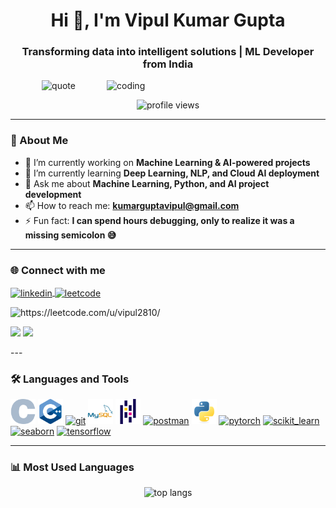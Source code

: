 <h1 align="center">Hi 👋, I'm Vipul Kumar Gupta</h1>
<h3 align="center">Transforming data into intelligent solutions | ML Developer from India</h3>

<!-- Coding GIF Right Side -->
<img align="right" alt="coding" width="350" src="https://github.com/user-attachments/assets/031bb7be-5988-4eb0-993f-daa35a9c1fb8" />

<p align="center">
  <img src="https://quotes-github-readme.vercel.app/api?type=horizontal&theme=radical" alt="quote" />
</p>

<p align="center">
  <img src="https://komarev.com/ghpvc/?username=vipul2231020&label=Profile%20views&color=0e75b6&style=flat" alt="profile views" />
</p>

---

### 🚀 About Me  
- 🔭 I’m currently working on **Machine Learning & AI-powered projects**  
- 🌱 I’m currently learning **Deep Learning, NLP, and Cloud AI deployment**  
- 💬 Ask me about **Machine Learning, Python, and AI project development**  
- 📫 How to reach me: **kumarguptavipul@gmail.com**  
- ⚡ Fun fact: **I can spend hours debugging, only to realize it was a missing semicolon 😅**  

---

### 🌐 Connect with me  
<p align="left">
<a href="https://www.linkedin.com/in/vipul-kumar-gupta-30bb3227a/" target="blank">
  <img align="center" src="https://raw.githubusercontent.com/rahuldkjain/github-profile-readme-generator/master/src/images/icons/Social/linked-in-alt.svg" alt="linkedin" height="30" width="40" />
</a>
<a href="https://leetcode.com/u/vipul2810/" target="blank">
  <img align="center" src="https://raw.githubusercontent.com/rahuldkjain/github-profile-readme-generator/master/src/images/icons/Social/leet-code.svg" alt="leetcode" height="30" width="40" />
</a>
</p>

<!-- LeetCode Badge -->
<p align="left">
  <img src="https://leetcard.jacoblin.cool/vipul2810?theme=dark&ext=contest" alt="https://leetcode.com/u/vipul2810/" />
</p>
<p align="left">
  <img src="https://img.shields.io/badge/LeetCode-100%20Days%20Badge-orange?style=for-the-badge&logo=leetcode" />
  <img src="https://img.shields.io/badge/LeetCode-50%20Days%20Badge-blue?style=for-the-badge&logo=leetcode" />

</p>
---

### 🛠️ Languages and Tools  
<p align="left"> 
  <a href="https://www.cprogramming.com/" target="_blank"><img src="https://raw.githubusercontent.com/devicons/devicon/master/icons/c/c-original.svg" alt="c" width="40" height="40"/></a>
  <a href="https://www.w3schools.com/cpp/" target="_blank"><img src="https://raw.githubusercontent.com/devicons/devicon/master/icons/cplusplus/cplusplus-original.svg" alt="cplusplus" width="40" height="40"/></a>
  <a href="https://git-scm.com/" target="_blank"><img src="https://www.vectorlogo.zone/logos/git-scm/git-scm-icon.svg" alt="git" width="40" height="40"/></a>
  <a href="https://www.mysql.com/" target="_blank"><img src="https://raw.githubusercontent.com/devicons/devicon/master/icons/mysql/mysql-original-wordmark.svg" alt="mysql" width="40" height="40"/></a>
  <a href="https://pandas.pydata.org/" target="_blank"><img src="https://raw.githubusercontent.com/devicons/devicon/2ae2a900d2f041da66e950e4d48052658d850630/icons/pandas/pandas-original.svg" alt="pandas" width="40" height="40"/></a>
  <a href="https://postman.com" target="_blank"><img src="https://www.vectorlogo.zone/logos/getpostman/getpostman-icon.svg" alt="postman" width="40" height="40"/></a>
  <a href="https://www.python.org" target="_blank"><img src="https://raw.githubusercontent.com/devicons/devicon/master/icons/python/python-original.svg" alt="python" width="40" height="40"/></a>
  <a href="https://pytorch.org/" target="_blank"><img src="https://www.vectorlogo.zone/logos/pytorch/pytorch-icon.svg" alt="pytorch" width="40" height="40"/></a>
  <a href="https://scikit-learn.org/" target="_blank"><img src="https://upload.wikimedia.org/wikipedia/commons/0/05/Scikit_learn_logo_small.svg" alt="scikit_learn" width="40" height="40"/></a>
  <a href="https://seaborn.pydata.org/" target="_blank"><img src="https://seaborn.pydata.org/_images/logo-mark-lightbg.svg" alt="seaborn" width="40" height="40"/></a>
  <a href="https://www.tensorflow.org" target="_blank"><img src="https://www.vectorlogo.zone/logos/tensorflow/tensorflow-icon.svg" alt="tensorflow" width="40" height="40"/></a>
</p>

---

### 📊 Most Used Languages  
<p align="center">
  <img src="https://github-readme-stats.vercel.app/api/top-langs?username=vipul2231020&show_icons=true&locale=en&layout=compact&theme=tokyonight" alt="top langs" />
</p>
